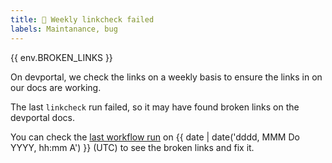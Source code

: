 ```yaml
---
title: 🚨 Weekly linkcheck failed
labels: Maintanance, bug
---
```

{{ env.BROKEN_LINKS }}

On devportal, we check the links on a weekly basis to ensure the links in on our docs are working.

The last ``linkcheck`` run failed, so it may have found broken links on the devportal docs.

You can check the [last workflow run](https://github.com/aiven/devportal/actions/workflows/linkcheck.yaml) on {{ date | date('dddd, MMM Do YYYY, hh:mm A') }} (UTC) to see the broken links and fix it.